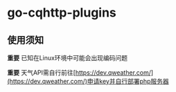# go-cqhttp-plugins
## 使用须知
**重要** 已知在Linux环境中可能会出现编码问题

**重要** 天气API需自行前往[https://dev.qweather.com/](https://dev.qweather.com/)申请key并自行部署php服务器
